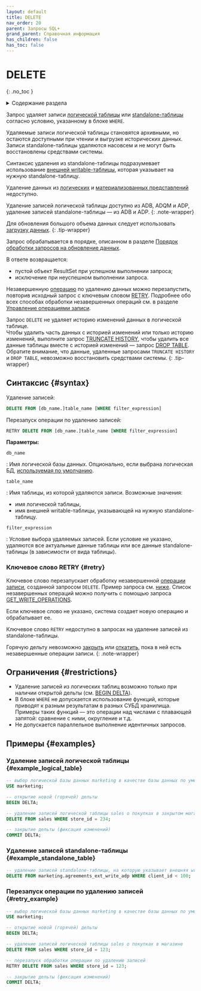```yaml
---
layout: default
title: DELETE
nav_order: 20
parent: Запросы SQL+
grand_parent: Справочная информация
has_children: false
has_toc: false
---
```


# DELETE
{: .no_toc }

<details markdown="block">
  <summary>
    Содержание раздела
  </summary>
  {: .text-delta }
1. TOC
{:toc}
</details>

Запрос удаляет записи [логической таблицы](../../../overview/main_concepts/logical_table/logical_table.md) или
[standalone-таблицы](../../../overview/main_concepts/standalone_table/standalone_table.md) согласно условию, 
указанному в блоке `WHERE`.

Удаляемые записи логической таблицы становятся архивными, но остаются доступными при чтении и выгрузке исторических данных.
Записи standalone-таблицы удаляются насовсем и не могут быть восстановлены средствами системы.

Синтаксис удаления из standalone-таблицы подразумевает использование
[внешней writable-таблицы](../../../overview/main_concepts/external_table/external_table.md#writable_table), которая
указывает на нужную standalone-таблицу.

Удаление данных из [логических](../../../overview/main_concepts/logical_view/logical_view.md)
и [материализованных представлений](../../../overview/main_concepts/materialized_view/materialized_view.md)
недоступно.

Удаление записей логической таблицы доступно из ADB, ADQM и ADP, удаление записей standalone-таблицы — из ADB и ADP.
{: .note-wrapper}

Для обновления большого объема данных следует использовать 
[загрузку данных](../../../working_with_system/data_upload/data_upload.md).
{: .tip-wrapper}

Запрос обрабатывается в порядке, описанном в разделе
[Порядок обработки запросов на обновление данных](../../../overview/interactions/llw_processing/llw_processing.md).

В ответе возвращается:
*   пустой объект ResultSet при успешном выполнении запроса;
*   исключение при неуспешном выполнении запроса.

Незавершенную [операцию](../../../overview/main_concepts/write_operation/write_operation.md) по удалению данных 
можно перезапустить, повторив исходный запрос с ключевым словом [RETRY](#retry). Подробнее обо всех способах 
обработки незавершенных операций см. в разделе 
[Управление операциями записи](../../../working_with_system/operation_management/write_op_management/write_op_management.md).

Запрос `DELETE` не удаляет историю изменений данных в логической таблице. 
<br>Чтобы удалить часть данных с историей изменений или только историю изменений, выполните запрос [TRUNCATE HISTORY](../TRUNCATE_HISTORY/TRUNCATE_HISTORY.md), 
чтобы удалить все данные таблицы вместе с историей изменений — запрос [DROP TABLE](../DROP_TABLE/DROP_TABLE.md). 
Обратите внимание, что данные, удаленные запросами `TRUNCATE HISTORY` и `DROP TABLE`, невозможно восстановить средствами 
системы. 
{: .tip-wrapper}

## Синтаксис {#syntax}

Удаление записей:
```sql
DELETE FROM [db_name.]table_name [WHERE filter_expression]
```

Перезапуск операции по удалению записей:
```sql
RETRY DELETE FROM [db_name.]table_name [WHERE filter_expression]
```

**Параметры:**

`db_name`

: Имя логической базы данных. Опционально, если выбрана логическая БД,
  [используемая по умолчанию](../../../working_with_system/other_features/default_db_set-up/default_db_set-up.md).

`table_name`

: Имя таблицы, из которой удаляются записи. Возможные значения:
  * имя логической таблицы, 
  * имя внешней writable-таблицы, указывающей на нужную standalone-таблицу.

`filter_expression`

: Условие выбора удаляемых записей. Если условие не указано, удаляются все актуальные данные таблицы или все данные 
  standalone-таблицы (в зависимости от вида таблицы).

### Ключевое слово RETRY {#retry}

Ключевое слово перезапускает обработку незавершенной [операции записи](../../../overview/main_concepts/write_operation/write_operation.md),
созданной запросом `DELETE`. Пример запроса см. [ниже](#retry_example). Список незавершенных операций можно получить
с помощью запроса [GET_WRITE_OPERATIONS](../GET_WRITE_OPERATIONS/GET_WRITE_OPERATIONS.md).

Если ключевое слово не указано, система создает новую операцию и обрабатывает ее.

Ключевое слово `RETRY` недоступно в запросах на удаление записей из standalone-таблицы.

Горячую дельту невозможно [закрыть](../COMMIT_DELTA/COMMIT_DELTA.md) или
[откатить](../ROLLBACK_DELTA/ROLLBACK_DELTA.md), пока в ней есть незавершенные операции записи.
{: .note-wrapper}

## Ограничения {#restrictions}

* Удаление записей из логических таблиц возможно только при наличии открытой дельты (см. [BEGIN DELTA](../BEGIN_DELTA/BEGIN_DELTA.md)).
* В блоке `WHERE` не допускается использование функций, которые приводят к разным результатам в разных СУБД хранилища. 
  Примеры таких функций — это операции над числами с плавающей запятой: сравнение с ними, округление и т.д.
* Не допускается параллельное выполнение идентичных запросов.

## Примеры {#examples}

### Удаление записей логической таблицы {#example_logical_table}

```sql
-- выбор логической базы данных marketing в качестве базы данных по умолчанию
USE marketing;

-- открытие новой (горячей) дельты
BEGIN DELTA;

-- удаление записей логической таблицы sales о покупках в закрытом магазине
DELETE FROM sales WHERE store_id = 234;

-- закрытие дельты (фиксация изменений)
COMMIT DELTA;
```

### Удаление записей standalone-таблицы {#example_standalone_table}

```sql
-- удаление записей standalone-таблицы, на которую указывает внешняя writable-таблица agreements_ext_write_adp
DELETE FROM marketing.agreements_ext_write_adp WHERE client_id < 100;
```

### Перезапуск операции по удалению записей {#retry_example}

```sql
-- выбор логической базы данных marketing в качестве базы данных по умолчанию
USE marketing;

-- открытие новой (горячей) дельты
BEGIN DELTA;

-- удаление записей логической таблицы sales о покупках в магазине
DELETE FROM sales WHERE store_id = 123;

-- перезапуск обработки операции по удалению записей
RETRY DELETE FROM sales WHERE store_id = 123;

-- закрытие дельты (фиксация изменений)
COMMIT DELTA;
```    